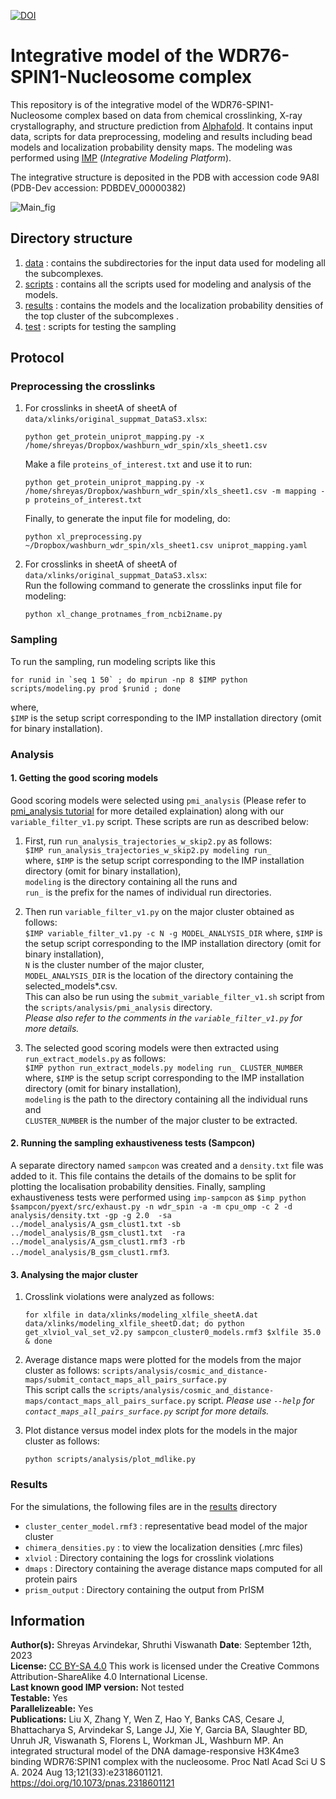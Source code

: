 
[Add PubMed link]: [![PubMed](https://salilab.org/imp-systems/static/images/pubmed.png)](https://pubmed.ncbi.nlm.nih.gov/39116123/)

[![DOI](https://zenodo.org/badge/DOI/10.5281/zenodo.11044598.svg)](https://zenodo.org/doi/10.5281/zenodo.11044598)

# Integrative model of the WDR76-SPIN1-Nucleosome complex

This repository is of the integrative model of the WDR76-SPIN1-Nucleosome complex based on data from chemical crosslinking, X-ray crystallography, and structure prediction from [Alphafold](https://www.alphafold.ebi.ac.uk/entry/Q9H967). It contains input data, scripts for data preprocessing, modeling and results including bead models and localization probability density maps. The modeling was performed using [IMP](https://integrativemodeling.org) (*Integrative Modeling Platform*).

The integrative structure is deposited in the PDB with accession code 9A8I (PDB-Dev accession: PDBDEV_00000382)

![Main_fig](F1.png)


## Directory structure
1. [data](data/) : contains the subdirectories for the input data used for modeling all the subcomplexes.
2. [scripts](scripts/) : contains all the scripts used for modeling and analysis of the models.
3. [results](results/) : contains the models and the localization probability densities of the top cluster of the subcomplexes .
4. [test](test/) : scripts for testing the sampling


## Protocol
### Preprocessing the crosslinks
1. For crosslinks in sheetA of sheetA of `data/xlinks/original_suppmat_DataS3.xlsx`:  
    ```
    python get_protein_uniprot_mapping.py -x /home/shreyas/Dropbox/washburn_wdr_spin/xls_sheet1.csv
    ```
    Make a file `proteins_of_interest.txt` and use it to run:
    ```
    python get_protein_uniprot_mapping.py -x /home/shreyas/Dropbox/washburn_wdr_spin/xls_sheet1.csv -m mapping -p proteins_of_interest.txt
    ```
    Finally, to generate the input file for modeling, do:
    ```
    python xl_preprocessing.py ~/Dropbox/washburn_wdr_spin/xls_sheet1.csv uniprot_mapping.yaml
    ```
2. For crosslinks in sheetA of sheetA of `data/xlinks/original_suppmat_DataS3.xlsx`:  
    Run the following command to generate the crosslinks input file for modeling:
    ```
    python xl_change_protnames_from_ncbi2name.py
    ```


### Sampling
To run the sampling, run modeling scripts like this   
```
for runid in `seq 1 50` ; do mpirun -np 8 $IMP python scripts/modeling.py prod $runid ; done
```

where,   
`$IMP` is the setup script corresponding to the IMP installation directory (omit for binary installation).


### Analysis
#### 1. Getting the good scoring models
  Good scoring models were selected using `pmi_analysis` (Please refer to [pmi_analysis tutorial](https://github.com/salilab/PMI_analysis) for more detailed explaination) along with our `variable_filter_v1.py` script. These scripts are run as described below:
  1. First, run `run_analysis_trajectories_w_skip2.py` as follows:  
      `$IMP run_analysis_trajectories_w_skip2.py modeling run_ `  
      where, `$IMP` is the setup script corresponding to the IMP installation directory (omit for binary installation),   
      `modeling` is the directory containing all the runs and   
      `run_` is the prefix for the names of individual run directories.  
      
  2. Then run `variable_filter_v1.py` on the major cluster obtained as follows:   
      `$IMP variable_filter_v1.py -c N -g MODEL_ANALYSIS_DIR`
      where, `$IMP` is the setup script corresponding to the IMP installation directory (omit for binary installation),   
      `N` is the cluster number of the major cluster,   
      `MODEL_ANALYSIS_DIR` is the location of the directory containing the selected_models*.csv.   
      This can also be run using the `submit_variable_filter_v1.sh` script from the `scripts/analysis/pmi_analysis` directory.  
  _Please also refer to the comments in the `variable_filter_v1.py` for more details._

  3. The selected good scoring models were then extracted using `run_extract_models.py` as follows:   
      `$IMP python run_extract_models.py modeling run_ CLUSTER_NUMBER`   
      where, `$IMP` is the setup script corresponding to the IMP installation directory (omit for binary installation),   
      `modeling` is the path to the directory containing all the individual runs and   
      `CLUSTER_NUMBER` is the number of the major cluster to be extracted.  
      
#### 2. Running the sampling exhaustiveness tests (Sampcon)
A separate directory named `sampcon` was created and a `density.txt` file was added to it. This file contains the details of the domains to be split for plotting the localisation probability densities. Finally, sampling exhaustiveness tests were performed using `imp-sampcon` as `$imp python $sampcon/pyext/src/exhaust.py -n wdr_spin -a -m cpu_omp -c 2 -d analysis/density.txt -gp -g 2.0  -sa ../model_analysis/A_gsm_clust1.txt -sb ../model_analysis/B_gsm_clust1.txt  -ra ../model_analysis/A_gsm_clust1.rmf3 -rb ../model_analysis/B_gsm_clust1.rmf3`. 

#### 3. Analysing the major cluster
1. Crosslink violations were analyzed as follows:   
    ```
    for xlfile in data/xlinks/modeling_xlfile_sheetA.dat data/xlinks/modeling_xlfile_sheetD.dat; do python get_xlviol_val_set_v2.py sampcon_cluster0_models.rmf3 $xlfile 35.0 & done
    ```   
      
2. Average distance maps were plotted for the models from the major cluster as follows:
    `scripts/analysis/cosmic_and_distance-maps/submit_contact_maps_all_pairs_surface.py`   
    This script calls the `scripts/analysis/cosmic_and_distance-maps/contact_maps_all_pairs_surface.py` script.
    _Please use `--help` for `contact_maps_all_pairs_surface.py` script for more details._

3. Plot distance versus model index plots for the models in the major cluster as follows:
    ```
    python scripts/analysis/plot_mdlike.py
    ```

### Results

For the simulations, the following files are in the [results](results/) directory
* `cluster_center_model.rmf3` : representative bead model of the major cluster
* `chimera_densities.py` : to view the localization densities (.mrc files)
* `xlviol` : Directory containing the logs for crosslink violations
* `dmaps` : Directory containing the average distance maps computed for all protein pairs
* `prism_output` : Directory containing the output from PrISM


## Information
**Author(s):** Shreyas Arvindekar, Shruthi Viswanath
**Date**: September 12th, 2023  
**License:** [CC BY-SA 4.0](https://creativecommons.org/licenses/by-sa/4.0/)
This work is licensed under the Creative Commons Attribution-ShareAlike 4.0
International License.  
**Last known good IMP version:** Not tested  
**Testable:** Yes  
**Parallelizeable:** Yes  
**Publications:** Liu X, Zhang Y, Wen Z, Hao Y, Banks CAS, Cesare J, Bhattacharya S, Arvindekar S, Lange JJ, Xie Y, Garcia BA, Slaughter BD, Unruh JR, Viswanath S, Florens L, Workman JL, Washburn MP. An integrated structural model of the DNA damage-responsive H3K4me3 binding WDR76:SPIN1 complex with the nucleosome. Proc Natl Acad Sci U S A. 2024 Aug 13;121(33):e2318601121. https://doi.org/10.1073/pnas.2318601121

